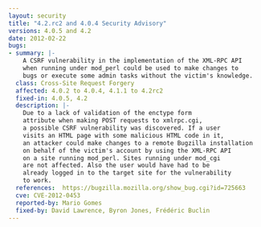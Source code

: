 ```yaml
---
layout: security
title: "4.2.rc2 and 4.0.4 Security Advisory"
versions: 4.0.5 and 4.2
date: 2012-02-22
bugs:
- summary: |-
    A CSRF vulnerability in the implementation of the XML-RPC API
    when running under mod_perl could be used to make changes to
    bugs or execute some admin tasks without the victim's knowledge.
  class: Cross-Site Request Forgery
  affected: 4.0.2 to 4.0.4, 4.1.1 to 4.2rc2
  fixed-in: 4.0.5, 4.2
  description: |-
    Due to a lack of validation of the enctype form
    attribute when making POST requests to xmlrpc.cgi,
    a possible CSRF vulnerability was discovered. If a user
    visits an HTML page with some malicious HTML code in it,
    an attacker could make changes to a remote Bugzilla installation
    on behalf of the victim's account by using the XML-RPC API
    on a site running mod_perl. Sites running under mod_cgi
    are not affected. Also the user would have had to be
    already logged in to the target site for the vulnerability
    to work.
  references:  https://bugzilla.mozilla.org/show_bug.cgi?id=725663
  cve: CVE-2012-0453
  reported-by: Mario Gomes
  fixed-by: David Lawrence, Byron Jones, Frédéric Buclin
---
```

